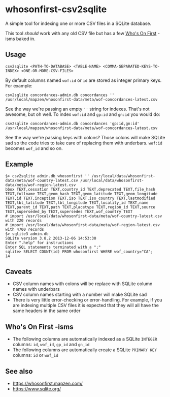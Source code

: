# whosonfirst-csv2sqlite

A simple tool for indexing one or more CSV files in a SQLite database.

This tool _should_ work with any old CSV file but has a few [Who's On First](https://whosonfirst.mapzen.com) -isms baked in.
 
## Usage

```
csv2sqlite <PATH-TO-DATABASE> <TABLE-NAME> <COMMA-SEPARATED-KEYS-TO-INDEX> <ONE-OR-MORE-CSV-FILES>
```

By default columns named `wof:id` or `id` are stored as integer primary keys. For example:

```
csv2sqlite concordances-admin.db concordances '' /usr/local/mapzen/whosonfirst-data/meta/wof-concordances-latest.csv 
```

See the way we're passing an empty `''` string for indexes. That's not awesome, but oh well. To index `wof:id` and `gp:id` and `gn:id` you would do:

```
csv2sqlite concordances-admin.db concordances 'gp:id,gn:id' /usr/local/mapzen/whosonfirst-data/meta/wof-concordances-latest.csv 
```

See the way we're passing keys with colons? Those colons will make SQLite sad so the code tries to take care of replacing them with underbars. `wof:id` becomes `wof_id` and so on.

## Example

```
$> csv2sqlite admin.db whosonfirst '' /usr/local/data/whosonfirst-data/meta/wof-country-latest.csv /usr/local/data/whosonfirst-data/meta/wof-region-latest.csv 
bbox TEXT,cessation TEXT,country_id TEXT,deprecated TEXT,file_hash TEXT,fullname TEXT,geom_hash TEXT,geom_latitude TEXT,geom_longitude TEXT,id TEXT,inception TEXT,iso TEXT,iso_country TEXT,lastmodified TEXT,lbl_latitude TEXT,lbl_longitude TEXT,locality_id TEXT,name TEXT,parent_id TEXT,path TEXT,placetype TEXT,region_id TEXT,source TEXT,superseded_by TEXT,supersedes TEXT,wof_country TEXT
# import /usr/local/data/whosonfirst-data/meta/wof-country-latest.csv with 220 records
# import /usr/local/data/whosonfirst-data/meta/wof-region-latest.csv with 4700 records
$> sqlite3 admin.db 
SQLite version 3.8.2 2013-12-06 14:53:30
Enter ".help" for instructions
Enter SQL statements terminated with a ";"
sqlite> SELECT COUNT(id) FROM whosonfirst WHERE wof_country="CA";
14
```

## Caveats

* CSV column names with colons will be replace with SQLite column names with underbars
* CSV column names starting with a number will make SQLite sad
* There is very little error-checking or error-handling. For example, if you are indexing multiple CSV files it is expected that they will all have the same headers in the same order

## Who's On First -isms

* The following columns are automatically indexed as a SQLite `INTEGER` columns: `id`, `wof_id`, `gp_id` and `gn_id`
* The following columns are automatically create a SQLite `PRIMARY KEY` columns: `id` or `wof_id`

## See also

* https://whosonfirst.mapzen.com/
* https://www.sqlite.org/